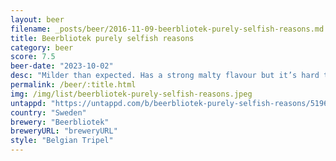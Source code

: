 ```yaml
---
layout: beer
filename: _posts/beer/2016-11-09-beerbliotek-purely-selfish-reasons.md
title: Beerbliotek purely selfish reasons
category: beer
score: 7.5
beer-date: "2023-10-02"
desc: "Milder than expected. Has a strong malty flavour but it’s hard to pick the belgian yeast"
permalink: /beer/:title.html
img: /img/list/beerbliotek-purely-selfish-reasons.jpeg
untappd: "https://untappd.com/b/beerbliotek-purely-selfish-reasons/5196896"
country: "Sweden"
brewery: "Beerbliotek"
breweryURL: "breweryURL"
style: "Belgian Tripel"
---
```

